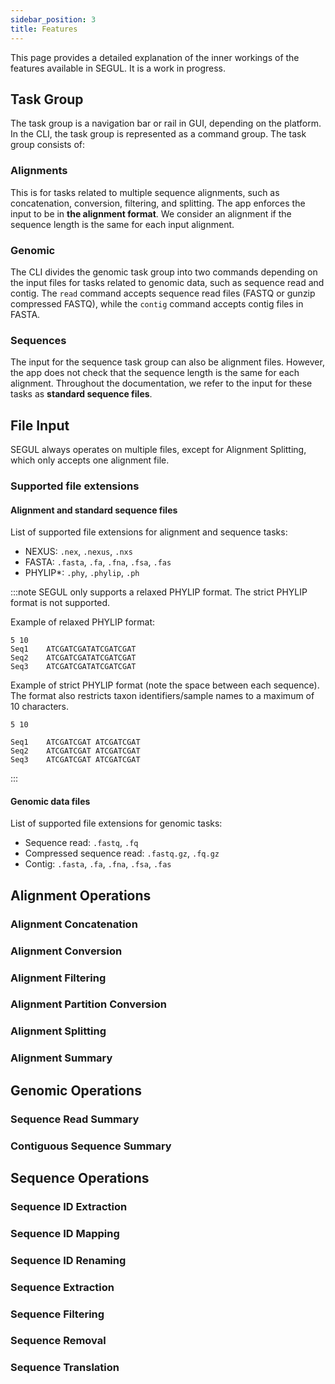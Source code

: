 ```yaml
---
sidebar_position: 3
title: Features
---
```


This page provides a detailed explanation of the inner workings of the features available in SEGUL. It is a work in progress.

## Task Group

The task group is a navigation bar or rail in GUI, depending on the platform. In the CLI, the task group is represented as a command group. The task group consists of:

### Alignments

This is for tasks related to multiple sequence alignments, such as concatenation, conversion, filtering, and splitting. The app enforces the input to be in **the alignment format**. We consider an alignment if the sequence length is the same for each input alignment.

### Genomic

The CLI divides the genomic task group into two commands depending on the input files for tasks related to genomic data, such as sequence read and contig. The `read` command accepts sequence read files (FASTQ or gunzip compressed FASTQ), while the `contig` command accepts contig files in FASTA.

### Sequences

The input for the sequence task group can also be alignment files. However, the app does not check that the sequence length is the same for each alignment. Throughout the documentation, we refer to the input for these tasks as **standard sequence files**.

## File Input

SEGUL always operates on multiple files, except for Alignment Splitting, which only accepts one alignment file.

### Supported file extensions

#### Alignment and standard sequence files

List of supported file extensions for alignment and sequence tasks:

- NEXUS: `.nex`, `.nexus`, `.nxs`
- FASTA: `.fasta`, `.fa`, `.fna`, `.fsa`, `.fas`
- PHYLIP*: `.phy`, `.phylip`, `.ph`

:::note
SEGUL only supports a relaxed PHYLIP format. The strict PHYLIP format is not supported.

Example of relaxed PHYLIP format:

```plaintext
5 10
Seq1    ATCGATCGATATCGATCGAT
Seq2    ATCGATCGATATCGATCGAT
Seq3    ATCGATCGATATCGATCGAT
```

Example of strict PHYLIP format (note the space between each sequence). The format also restricts taxon identifiers/sample names to a maximum of 10 characters.

```plaintext
5 10

Seq1    ATCGATCGAT ATCGATCGAT
Seq2    ATCGATCGAT ATCGATCGAT
Seq3    ATCGATCGAT ATCGATCGAT
```

:::

#### Genomic data files

List of supported file extensions for genomic tasks:

- Sequence read: `.fastq`, `.fq`
- Compressed sequence read: `.fastq.gz`, `.fq.gz`
- Contig: `.fasta`, `.fa`, `.fna`, `.fsa`, `.fas`

## Alignment Operations

### Alignment Concatenation

### Alignment Conversion

### Alignment Filtering

### Alignment Partition Conversion

### Alignment Splitting

### Alignment Summary

## Genomic Operations

### Sequence Read Summary

### Contiguous Sequence Summary

## Sequence Operations

### Sequence ID Extraction

### Sequence ID Mapping

### Sequence ID Renaming

### Sequence Extraction

### Sequence Filtering

### Sequence Removal

### Sequence Translation
